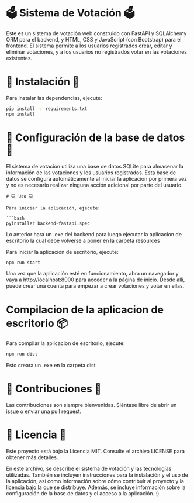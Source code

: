 # 🗳️ Sistema de Votación 🗳️

Este es un sistema de votación web construido con FastAPI y SQLAlchemy ORM para el backend, y HTML, CSS y JavaScript (con Bootstrap) para el frontend. El sistema permite a los usuarios registrados crear, editar y eliminar votaciones, y a los usuarios no registrados votar en las votaciones existentes.

# 🚀 Instalación 🚀

Para instalar las dependencias, ejecute:

```bash
pip install -r requirements.txt
npm install 
```
# 💾 Configuración de la base de datos 💾

El sistema de votación utiliza una base de datos SQLite para almacenar la información de las votaciones y los usuarios registrados. Esta base de datos se configura automáticamente al iniciar la aplicación por primera vez y no es necesario realizar ninguna acción adicional por parte del usuario.
```
# 💻 Uso 💻

Para iniciar la aplicación, ejecute:

```bash
pyinstaller backend-fastapi.spec
```
Lo anterior hara un .exe del backend para luego ejecutar la aplicacion de escritorio la cual debe volverse a poner en la carpeta resources

Para iniciar la aplicación de escritorio, ejecute:

```bash
npm run start
```

Una vez que la aplicación esté en funcionamiento, abra un navegador y vaya a http://localhost:8000 para acceder a la página de inicio. Desde allí, puede crear una cuenta para empezar a crear votaciones y votar en ellas.

# Compilacion de la aplicacion de escritorio 📦

Para compilar la aplicacion de escritorio, ejecute:

```bash
npm run dist
```

Esto creara un .exe en la carpeta dist

# 🤝 Contribuciones 🤝

Las contribuciones son siempre bienvenidas. Siéntase libre de abrir un issue o enviar una pull request.

# 📝 Licencia 📝

Este proyecto está bajo la Licencia MIT. Consulte el archivo LICENSE para obtener más detalles.

En este archivo, se describe el sistema de votación y las tecnologías utilizadas. También se incluyen instrucciones para la instalación y el uso de la aplicación, así como información sobre cómo contribuir al proyecto y la licencia bajo la que se distribuye. Además, se incluye información sobre la configuración de la base de datos y el acceso a la aplicación. :)
